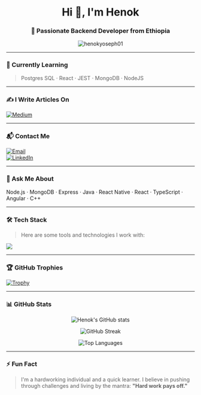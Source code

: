 <h1 align="center">Hi 👋, I'm Henok</h1>
<h3 align="center">🚀 Passionate Backend Developer from Ethiopia</h3>

<p align="center">
  <img src="https://komarev.com/ghpvc/?username=henokyoseph01&label=Profile%20Views&color=0e75b6&style=flat" alt="henokyoseph01" />
</p>

---

### 🌱 Currently Learning

> Postgres SQL · React · JEST · MongoDB · NodeJS

---

### ✍️ I Write Articles On
[![Medium](https://img.shields.io/badge/-@henok.y2014-000000?style=flat-square&logo=Medium&logoColor=white)](https://medium.com/@henok.y2014)

---

### 📬 Contact Me

[![Email](https://img.shields.io/badge/-henok.y2014@gmail.com-c14438?style=flat-square&logo=Gmail&logoColor=white)](mailto:henok.y2014@gmail.com)  
[![LinkedIn](https://img.shields.io/badge/-Henok%20Yoseph-blue?style=flat-square&logo=Linkedin&logoColor=white)](https://www.linkedin.com/in/henok-yoseph-059142210/)

---

### 🧠 Ask Me About

Node.js · MongoDB · Express · Java · React Native · React · TypeScript · Angular · C++

---

### 🛠️ Tech Stack

> Here are some tools and technologies I work with:

<p align="left">
  <img src="https://skillicons.dev/icons?i=js,ts,nodejs,react,angular,express,mongodb,postgres,git,github,java,cpp,cs,heroku,mysql,php,postman,jest" />
</p>

---

### 🏆 GitHub Trophies

[![Trophy](https://github-profile-trophy.vercel.app/?username=henokyoseph01&theme=gruvbox&row=1)](https://github.com/ryo-ma/github-profile-trophy)

---

### 📊 GitHub Stats

<p align="center">
  <img src="https://github-readme-stats.vercel.app/api?username=henokyoseph01&show_icons=true&theme=radical" alt="Henok's GitHub stats" />
</p>

<p align="center">
  <img src="https://github-readme-streak-stats.herokuapp.com/?user=henokyoseph01&theme=radical" alt="GitHub Streak" />
</p>

<p align="center">
  <img src="https://github-readme-stats.vercel.app/api/top-langs/?username=henokyoseph01&layout=compact&theme=radical" alt="Top Languages" />
</p>

---

### ⚡ Fun Fact

> I'm a hardworking individual and a quick learner. I believe in pushing through challenges and living by the mantra: **"Hard work pays off."**

